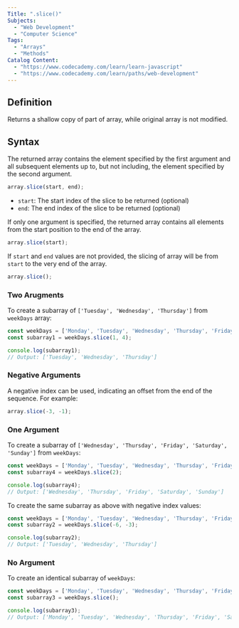 ```yaml
---
Title: ".slice()"
Subjects:
  - "Web Development"
  - "Computer Science"
Tags:
  - "Arrays"
  - "Methods"
Catalog Content:
  - "https://www.codecademy.com/learn/learn-javascript"
  - "https://www.codecademy.com/learn/paths/web-development"
---
```


## Definition

Returns a shallow copy of part of array, while original array is not modified.

## Syntax

The returned array contains the element specified by the first argument and all subsequent elements up to, but not including, the element specified by the second argument.

```js
array.slice(start, end);
```

- `start`: The start index of the slice to be returned (optional)
- `end`: The end index of the slice to be returned (optional)

If only one argument is specified, the returned array contains all elements from the start position to the end of the array.

```js
array.slice(start);
```

If `start` and `end` values are not provided, the slicing of array will be from `start` to the very end of the array.

```js
array.slice();
```

### Two Arugments

To create a subarray of `['Tuesday', 'Wednesday', 'Thursday']` from `weekDays` array:

```js
const weekDays = ['Monday', 'Tuesday', 'Wednesday', 'Thursday', 'Friday', 'Saturday', 'Sunday'];
const subarray1 = weekDays.slice(1, 4);

console.log(subarray1);
// Output: ['Tuesday', 'Wednesday', 'Thursday']
```

### Negative Arguments

A negative index can be used, indicating an offset from the end of the sequence. For example:

```js
array.slice(-3, -1);
```

### One Argument

To create a subarray of `['Wednesday', 'Thursday', 'Friday', 'Saturday', 'Sunday']` from `weekDays`:
```js
const weekDays = ['Monday', 'Tuesday', 'Wednesday', 'Thursday', 'Friday', 'Saturday', 'Sunday'];
const subarray4 = weekDays.slice(2);

console.log(subarray4);
// Output: ['Wednesday', 'Thursday', 'Friday', 'Saturday', 'Sunday']
```

To create the same subarray as above with negative index values:

```js
const weekDays = ['Monday', 'Tuesday', 'Wednesday', 'Thursday', 'Friday', 'Saturday', 'Sunday'];
const subarray2 = weekDays.slice(-6, -3);

console.log(subarray2);
// Output: ['Tuesday', 'Wednesday', 'Thursday']
```

### No Argument

To create an identical subarray of `weekDays`:
```js
const weekDays = ['Monday', 'Tuesday', 'Wednesday', 'Thursday', 'Friday', 'Saturday', 'Sunday'];
const subarray3 = weekDays.slice();

console.log(subarray3);
// Output: ['Monday', 'Tuesday', 'Wednesday', 'Thursday', 'Friday', 'Saturday', 'Sunday']
```
